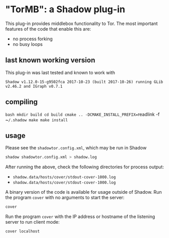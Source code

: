 "TorMB": a Shadow plug-in
=========================

This plug-in provides middlebox functionality to Tor.
The most important features of the code that enable this are:
 + no process forking
 + no busy loops


last known working version
--------------------------

This plug-in was last tested and known to work with

`Shadow v1.12.0-15-g9502fca 2017-10-23 (built 2017-10-26) running GLib v2.46.2 and IGraph v0.7.1`

compiling
---------
`bash
mkdir build
cd build
cmake .. -DCMAKE_INSTALL_PREFIX=`readlink -f ~`/.shadow
make
make install
`


usage
-----

Please see the `shadowtor.config.xml`, which may be run in Shadow

```bash
shadow shadowtor.config.xml > shadow.log
```

After running the above, check the following directories for process output:

  + `shadow.data/hosts/cover/stdout-cover-1000.log`
  + `shadow.data/hosts/cover/stdout-cover-1000.log`

A binary version of the code is available for usage outside of Shadow.
Run the program `cover` with no arguments to start the server:

```bash
cover
```

Run the program `cover` with the IP address or hostname of the listening
server to run client mode:

```bash
cover localhost
```
